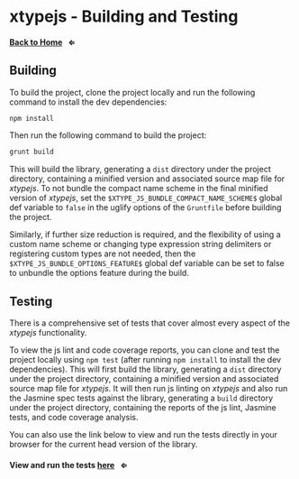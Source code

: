 # xtypejs - Building and Testing

#### [Back to Home](//github.com/lucono/xtypejs) &nbsp; &lArr;

## Building

To build the project, clone the project locally and run the following command to install the dev dependencies:

```js
npm install
```

Then run the following command to build the project:

```js
grunt build
```

This will build the library, generating a `dist` directory under the project directory, containing a minified version and associated source map file for *xtypejs*. To not bundle the compact name scheme in the final minified version of *xtypejs*, set the `$XTYPE_JS_BUNDLE_COMPACT_NAME_SCHEME$` global def variable to `false` in the uglify options of the `Gruntfile` before building the project.

Similarly, if further size reduction is required, and the flexibility of using a custom name scheme or changing type expression string delimiters or registering custom types are not needed, then the `$XTYPE_JS_BUNDLE_OPTIONS_FEATURE$` global def variable can be set to false to unbundle the options feature during the build.


## Testing

There is a comprehensive set of tests that cover almost every aspect of the *xtypejs* functionality. 

To view the js lint and code coverage reports, you can clone and test the project locally using `npm test` (after running `npm install` to install the dev dependencies). This will first build the library, generating a `dist` directory under the project directory, containing a minified version and associated source map file for *xtypejs*. It will then run js linting on *xtypejs* and also run the Jasmine spec tests against the library, generating a `build` directory under the project directory, containing the reports of the js lint, Jasmine tests, and code coverage analysis.

You can also use the link below to view and run the tests directly in your browser for the current head version of the library.

#### View and run the tests [here](https://rawgit.com/lucono/xtypejs/master/test/index.html) &nbsp; &lArr;
